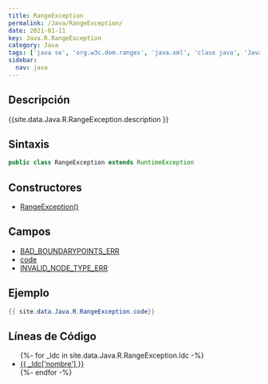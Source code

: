 ```yaml
---
title: RangeException
permalink: /Java/RangeException/
date: 2021-01-11
key: Java.R.RangeException
category: Java
tags: ['java se', 'org.w3c.dom.ranges', 'java.xml', 'clase java', 'Java 9', 'DOM Level 2']
sidebar: 
  nav: java
---
```


## Descripción
{{site.data.Java.R.RangeException.description }}

## Sintaxis
~~~java
public class RangeException extends RuntimeException
~~~

## Constructores
* [RangeException()](/Java/RangeException/RangeException/)

## Campos
* [BAD_BOUNDARYPOINTS_ERR](/Java/RangeException/BAD_BOUNDARYPOINTS_ERR)
* [code](/Java/RangeException/code)
* [INVALID_NODE_TYPE_ERR](/Java/RangeException/INVALID_NODE_TYPE_ERR)

## Ejemplo
~~~java
{{ site.data.Java.R.RangeException.code}}
~~~

## Líneas de Código
<ul>
{%- for _ldc in site.data.Java.R.RangeException.ldc -%}
   <li>
       <a href="{{_ldc['url'] }}">{{ _ldc['nombre'] }}</a>
   </li>
{%- endfor -%}
</ul>
